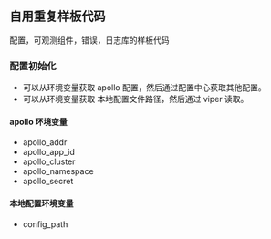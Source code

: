 ## 自用重复样板代码

配置，可观测组件，错误，日志库的样板代码

### 配置初始化

- 可以从环境变量获取 apollo 配置，然后通过配置中心获取其他配置。
- 可以从环境变量获取 本地配置文件路径，然后通过 viper 读取。

#### apollo 环境变量

- apollo_addr
- apollo_app_id
- apollo_cluster
- apollo_namespace
- apollo_secret

#### 本地配置环境变量

- config_path
